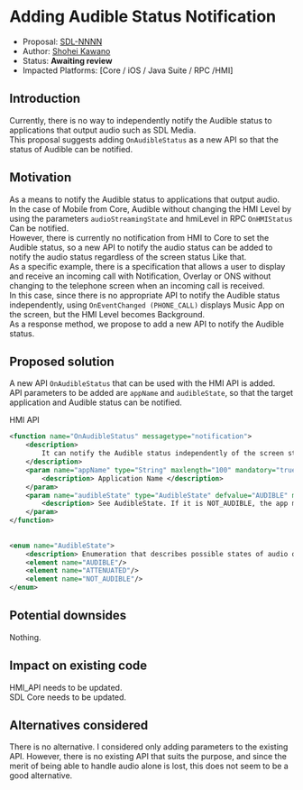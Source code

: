# Adding Audible Status Notification

* Proposal: [SDL-NNNN](NNNN-Adding-Audible-Status-Notification.md)
* Author: [Shohei Kawano](https://github.com/Shohei-Kawano)
* Status: **Awaiting review**
* Impacted Platforms: [Core / iOS / Java Suite / RPC /HMI]

## Introduction

Currently, there is no way to independently notify the Audible status to applications that output audio such as SDL Media.  
This proposal suggests adding `OnAudibleStatus` as a new API so that the status of Audible can be notified.


## Motivation

As a means to notify the Audible status to applications that output audio.  
In the case of Mobile from Core, Audible without changing the HMI Level by using the parameters `audioStreamingState` and hmiLevel in RPC `OnHMIStatus` Can be notified.  
However, there is currently no notification from HMI to Core to set the Audible status,
so a new API to notify the audio status can be added to notify the audio status regardless of the screen status Like that.  
As a specific example, there is a specification that allows a user to display and receive an incoming call with Notification, Overlay or ONS without changing to the telephone screen when an incoming call is received.  
In this case, since there is no appropriate API to notify the Audible status independently, using `OnEventChanged (PHONE_CALL)` displays Music App on the screen, but the HMI Level becomes Background.  
As a response method, we propose to add a new API to notify the Audible status. 


## Proposed solution

A new API `OnAudibleStatus` that can be used with the HMI API is added.  
API parameters to be added are `appName` and `audibleState`, so that the target application and Audible status can be notified.  


HMI API  
```xml
<function name="OnAudibleStatus" messagetype="notification">	
    <description>	
        It can notify the Audible status independently of the screen status.	
    </description>	
    <param name="appName" type="String" maxlength="100" mandatory="true">	
        <description> Application Name </description>	
    </param>	
    <param name="audibleState" type="AudibleState" defvalue="AUDIBLE" mandatory="true">	
        <description> See AudibleState. If it is NOT_AUDIBLE, the app must stop voice to SDL Core (stop service). </description>	
    </param>	
</function>	
	
	
<enum name="AudibleState">	
    <description> Enumeration that describes possible states of audio output. </description>	
    <element name="AUDIBLE"/>	
    <element name="ATTENUATED"/>	
    <element name="NOT_AUDIBLE"/>	
</enum>	
```

## Potential downsides

Nothing.


## Impact on existing code

HMI_API needs to be updated.  
SDL Core needs to be updated.

## Alternatives considered

There is no alternative. 
I considered only adding parameters to the existing API. However, there is no existing API that suits the purpose, and since the merit of being able to handle audio alone is lost, this does not seem to be a good alternative.
